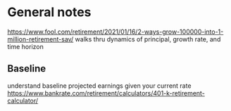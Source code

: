 # General notes


https://www.fool.com/retirement/2021/01/16/2-ways-grow-100000-into-1-million-retirement-sav/
walks thru dynamics of principal, growth rate, and time horizon




## Baseline
understand baseline projected earnings given your current rate  
https://www.bankrate.com/retirement/calculators/401-k-retirement-calculator/
